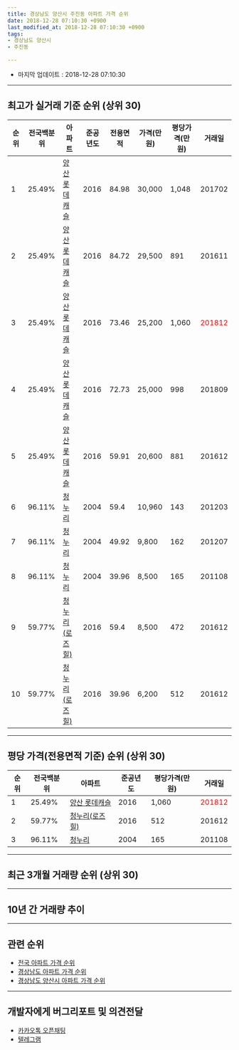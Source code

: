 ```yaml
---
title: 경상남도 양산시 주진동 아파트 가격 순위
date: 2018-12-28 07:10:30 +0900
last_modified_at: 2018-12-28 07:10:30 +0900
tags:
- 경상남도 양산시
- 주진동

---
```


* 마지막 업데이트 : 2018-12-28 07:10:30

---

## 최고가 실거래 기준 순위 (상위 30)


|순위|전국백분위|아파트|준공년도|전용면적|가격(만원)|평당가격(만원)|거래일|
|---|---|---|---|---|---|---|---|
|1|25.49%|[양산 롯데캐슬](https://search.naver.com/search.naver?query=%EA%B2%BD%EC%83%81%EB%82%A8%EB%8F%84+%EC%96%91%EC%82%B0%EC%8B%9C+%EC%A3%BC%EC%A7%84%EB%8F%99+%EC%96%91%EC%82%B0+%EB%A1%AF%EB%8D%B0%EC%BA%90%EC%8A%AC)|2016|84.98|30,000|1,048|201702|
|2|25.49%|[양산 롯데캐슬](https://search.naver.com/search.naver?query=%EA%B2%BD%EC%83%81%EB%82%A8%EB%8F%84+%EC%96%91%EC%82%B0%EC%8B%9C+%EC%A3%BC%EC%A7%84%EB%8F%99+%EC%96%91%EC%82%B0+%EB%A1%AF%EB%8D%B0%EC%BA%90%EC%8A%AC)|2016|84.72|29,500|891|201611|
|3|25.49%|[양산 롯데캐슬](https://search.naver.com/search.naver?query=%EA%B2%BD%EC%83%81%EB%82%A8%EB%8F%84+%EC%96%91%EC%82%B0%EC%8B%9C+%EC%A3%BC%EC%A7%84%EB%8F%99+%EC%96%91%EC%82%B0+%EB%A1%AF%EB%8D%B0%EC%BA%90%EC%8A%AC)|2016|73.46|25,200|1,060|<span style="color:red">201812</span>|
|4|25.49%|[양산 롯데캐슬](https://search.naver.com/search.naver?query=%EA%B2%BD%EC%83%81%EB%82%A8%EB%8F%84+%EC%96%91%EC%82%B0%EC%8B%9C+%EC%A3%BC%EC%A7%84%EB%8F%99+%EC%96%91%EC%82%B0+%EB%A1%AF%EB%8D%B0%EC%BA%90%EC%8A%AC)|2016|72.73|25,000|998|201809|
|5|25.49%|[양산 롯데캐슬](https://search.naver.com/search.naver?query=%EA%B2%BD%EC%83%81%EB%82%A8%EB%8F%84+%EC%96%91%EC%82%B0%EC%8B%9C+%EC%A3%BC%EC%A7%84%EB%8F%99+%EC%96%91%EC%82%B0+%EB%A1%AF%EB%8D%B0%EC%BA%90%EC%8A%AC)|2016|59.91|20,600|881|201612|
|6|96.11%|[청누리](https://search.naver.com/search.naver?query=%EA%B2%BD%EC%83%81%EB%82%A8%EB%8F%84+%EC%96%91%EC%82%B0%EC%8B%9C+%EC%A3%BC%EC%A7%84%EB%8F%99+%EC%B2%AD%EB%88%84%EB%A6%AC)|2004|59.4|10,960|143|201203|
|7|96.11%|[청누리](https://search.naver.com/search.naver?query=%EA%B2%BD%EC%83%81%EB%82%A8%EB%8F%84+%EC%96%91%EC%82%B0%EC%8B%9C+%EC%A3%BC%EC%A7%84%EB%8F%99+%EC%B2%AD%EB%88%84%EB%A6%AC)|2004|49.92|9,800|162|201207|
|8|96.11%|[청누리](https://search.naver.com/search.naver?query=%EA%B2%BD%EC%83%81%EB%82%A8%EB%8F%84+%EC%96%91%EC%82%B0%EC%8B%9C+%EC%A3%BC%EC%A7%84%EB%8F%99+%EC%B2%AD%EB%88%84%EB%A6%AC)|2004|39.96|8,500|165|201108|
|9|59.77%|[청누리(로즈힐)](https://search.naver.com/search.naver?query=%EA%B2%BD%EC%83%81%EB%82%A8%EB%8F%84+%EC%96%91%EC%82%B0%EC%8B%9C+%EC%A3%BC%EC%A7%84%EB%8F%99+%EC%B2%AD%EB%88%84%EB%A6%AC%28%EB%A1%9C%EC%A6%88%ED%9E%90%29)|2016|59.4|8,500|472|201612|
|10|59.77%|[청누리(로즈힐)](https://search.naver.com/search.naver?query=%EA%B2%BD%EC%83%81%EB%82%A8%EB%8F%84+%EC%96%91%EC%82%B0%EC%8B%9C+%EC%A3%BC%EC%A7%84%EB%8F%99+%EC%B2%AD%EB%88%84%EB%A6%AC%28%EB%A1%9C%EC%A6%88%ED%9E%90%29)|2016|39.96|6,200|512|201612|


---

## 평당 가격(전용면적 기준) 순위 (상위 30)


|순위|전국백분위|아파트|준공년도|평당가격(만원)|거래일|
|---|---|---|---|---|---|
|1|25.49%|[양산 롯데캐슬](https://search.naver.com/search.naver?query=%EA%B2%BD%EC%83%81%EB%82%A8%EB%8F%84+%EC%96%91%EC%82%B0%EC%8B%9C+%EC%A3%BC%EC%A7%84%EB%8F%99+%EC%96%91%EC%82%B0+%EB%A1%AF%EB%8D%B0%EC%BA%90%EC%8A%AC)|2016|1,060|<span style="color:red">201812</span>|
|2|59.77%|[청누리(로즈힐)](https://search.naver.com/search.naver?query=%EA%B2%BD%EC%83%81%EB%82%A8%EB%8F%84+%EC%96%91%EC%82%B0%EC%8B%9C+%EC%A3%BC%EC%A7%84%EB%8F%99+%EC%B2%AD%EB%88%84%EB%A6%AC%28%EB%A1%9C%EC%A6%88%ED%9E%90%29)|2016|512|201612|
|3|96.11%|[청누리](https://search.naver.com/search.naver?query=%EA%B2%BD%EC%83%81%EB%82%A8%EB%8F%84+%EC%96%91%EC%82%B0%EC%8B%9C+%EC%A3%BC%EC%A7%84%EB%8F%99+%EC%B2%AD%EB%88%84%EB%A6%AC)|2004|165|201108|


---

## 최근 3개월 거래량 순위 (상위 30)


<div style="width:100%;">
    <canvas id="deal_count_ranking" height="250"></canvas>
</div>


<script>
new Chart(document.getElementById("deal_count_ranking"), {
    type: 'horizontalBar',
    data: {
        labels: ['청누리', '양산 롯데캐슬'],
        datasets: [{
            label: '실거래 수',
            data: [10, 5],
            borderColor: "rgba(255, 0, 128, 1)",
            backgroundColor: "rgba(255, 0, 128, 0.5)",
            fill: false,
        }]
    },
    options: {
        responsive: true,
        title: {
            display: true,
            text: '최근 3개월 거래량 순위'
        },
        tooltips: {
            mode: 'index',
            intersect: false,
            callbacks: {
                title: function(tooltipItems, data) {
                    return "실거래 수:";
                },
                label: function(tooltipItem, data) {
                    return data.labels[tooltipItem.index] + ": " + tooltipItem.xLabel;
                }
            }
        },
        hover: {
            mode: 'nearest',
            intersect: true
        },
        scales: {
            xAxes: [{
                display: true,
                scaleLabel: {
                    display: true,
                    labelString: '실거래 수'
                },
                ticks: {
                    suggestedMin: 0,
                }
            }],
            yAxes: [{
                display: true,
                ticks: {
                    autoSkip: false,
                    callback: function(value, index, values) {
                        if (value.length > 15)
                            return value.substr(0, 13) + "...";
                        else
                            return value;
                    }
                },
                scaleLabel: {
                    display: false,
                }
            }]
        }
    }
});

</script>


---

## 10년 간 거래량 추이


<div style="width:100%;">
    <canvas id="deal_progress" height="250"></canvas>
</div>

<script>
new Chart(document.getElementById("deal_progress"), {
    type: 'line',
    data: {
        labels: ['200812','200901','200902','200903','200904','200905','200906','200907','200908','200909','200910','200911','200912','201001','201002','201003','201004','201005','201006','201007','201008','201009','201010','201011','201012','201101','201102','201103','201104','201105','201106','201107','201108','201109','201110','201111','201112','201201','201202','201203','201204','201205','201206','201207','201208','201209','201210','201211','201212','201301','201302','201303','201304','201305','201306','201307','201308','201309','201310','201311','201312','201401','201402','201403','201404','201405','201406','201407','201408','201409','201410','201411','201412','201501','201502','201503','201504','201505','201506','201507','201508','201509','201510','201511','201512','201601','201602','201603','201604','201605','201606','201607','201608','201609','201610','201611','201612','201701','201702','201703','201704','201705','201706','201707','201708','201709','201710','201711','201712','201801','201802','201803','201804','201805','201806','201807','201808','201809','201810','201811','201812'],
        datasets: [{
            label: '실거래 수',
            pointRadius: 1,
            data: [0, 0, 0, 0, 0, 0, 0, 0, 0, 0, 0, 0, 0, 0, 0, 0, 0, 0, 0, 0, 0, 0, 0, 0, 0, 0, 0, 0, 0, 1, 10, 5, 17, 7, 4, 4, 5, 0, 37, 50, 33, 42, 25, 20, 18, 11, 18, 16, 15, 8, 1, 5, 21, 25, 24, 17, 7, 3, 2, 2, 25, 5, 10, 8, 7, 5, 10, 0, 5, 9, 34, 15, 8, 1, 1, 8, 5, 2, 4, 1, 2, 5, 17, 5, 1, 2, 4, 8, 4, 3, 6, 3, 2, 7, 5, 2, 6, 4, 3, 4, 3, 8, 4, 7, 4, 3, 3, 9, 3, 6, 2, 4, 5, 5, 9, 6, 3, 3, 6, 5, 4],
            borderColor: "rgba(255, 201, 14, 1)",
            backgroundColor: "rgba(255, 201, 14, 0.5)",
            fill: true,
        }]
    },
    options: {
        responsive: true,
        title: {
            display: true,
            text: '10년간 거래량 추이'
        },
        tooltips: {
            mode: 'index',
            intersect: false,
        },
        hover: {
            mode: 'nearest',
            intersect: true
        },
        scales: {
            xAxes: [{
                display: true,
                scaleLabel: {
                    display: true,
                    labelString: '년/월'
                }
            }],
            yAxes: [{
                display: true,
                ticks: {
                    suggestedMin: 0,
                },
                scaleLabel: {
                    display: true,
                    labelString: '실거래 수'
                }
            }]
        }
    }
});

</script>


---

## 관련 순위

- [전국 아파트 가격 순위](https://inasie.github.io/apt-ranking/전국)
- [경상남도 아파트 가격 순위](https://inasie.github.io/apt-ranking/경상남도)
- [경상남도 양산시 아파트 가격 순위](https://inasie.github.io/apt-ranking/경상남도-양산시)


---

## 개발자에게 버그리포트 및 의견전달

- [카카오톡 오픈채팅](https://open.kakao.com/o/gLJUAP4)
- [텔레그램](https://t.me/inasie)

